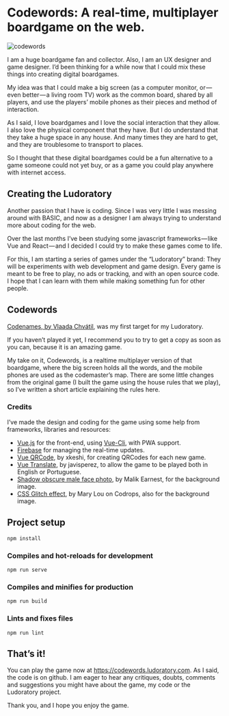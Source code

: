 # Codewords: A real-time, multiplayer boardgame on the web.

![codewords](https://cdn-images-1.medium.com/max/2000/1*K75ZxWCscKV-k7xzYxhxpQ.jpeg)

I am a huge boardgame fan and collector. Also, I am an UX designer and game designer. I’d been thinking for a while now that I could mix these things into creating digital boardgames.

My idea was that I could make a big screen (as a computer monitor, or — even better — a living room TV) work as the common board, shared by all players, and use the players’ mobile phones as their pieces and method of interaction.

As I said, I love boardgames and I love the social interaction that they allow. I also love the physical component that they have. But I do understand that they take a huge space in any house. And many times they are hard to get, and they are troublesome to transport to places.

So I thought that these digital boardgames could be a fun alternative to a game someone could not yet buy, or as a game you could play anywhere with internet access.

## Creating the Ludoratory
Another passion that I have is coding. Since I was very little I was messing around with BASIC, and now as a designer I am always trying to understand more about coding for the web.

Over the last months I’ve been studying some javascript frameworks — like Vue and React — and I decided I could try to make these games come to life.

For this, I am starting a series of games under the “Ludoratory” brand: They will be experiments with web development and game design. Every game is meant to be free to play, no ads or tracking, and with an open source code. I hope that I can learn with them while making something fun for other people.

## Codewords
[Codenames, by Vlaada Chvátil](http://codenamesgame.com), was my first target for my Ludoratory.

If you haven’t played it yet, I recommend you to try to get a copy as soon as you can, because it is an amazing game.

My take on it, Codewords, is a realtime multiplayer version of that boardgame, where the big screen holds all the words, and the mobile phones are used as the codemaster’s map. There are some little changes from the original game (I built the game using the house rules that we play), so I’ve written a short article explaining the rules here.

### Credits
I’ve made the design and coding for the game using some help from frameworks, libraries and resources:

- [Vue.js](https://vuejs.org/) for the front-end, using [Vue-Cli](https://cli.vuejs.org/), with PWA support.
- [Firebase](http://firebase.google.com) for managing the real-time updates.
- [Vue QRCode](https://github.com/xkeshi/vue-qrcode), by xkeshi, for creating QRCodes for each new game.
- [Vue Translate](https://github.com/javisperez/vuetranslate), by javisperez, to allow the game to be played both in English or Portuguese.
- [Shadow obscure male face photo](https://unsplash.com/photos/xgxzqRpK0UE), by Malik Earnest, for the background image.
- [CSS Glitch effect](https://tympanus.net/codrops/2017/12/21/css-glitch-effect/), by Mary Lou on Codrops, also for the background image.

## Project setup
```
npm install
```

### Compiles and hot-reloads for development
```
npm run serve
```

### Compiles and minifies for production
```
npm run build
```

### Lints and fixes files
```
npm run lint
```


## That’s it!
You can play the game now at https://codewords.ludoratory.com. As I said, the code is on github. I am eager to hear any critiques, doubts, comments and suggestions you might have about the game, my code or the Ludoratory project.

Thank you, and I hope you enjoy the game.